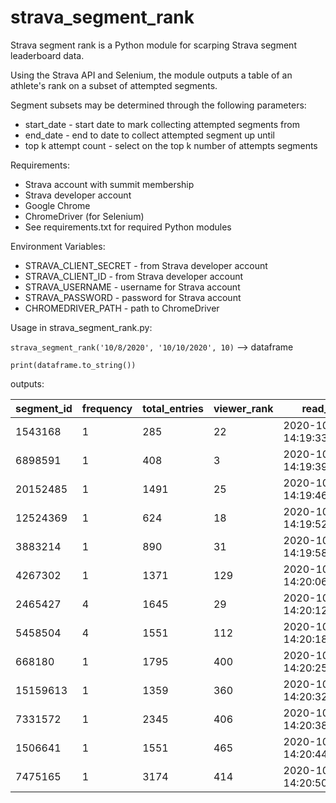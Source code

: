 # strava_segment_rank

Strava segment rank is a Python module for scarping Strava segment leaderboard data. 

Using the Strava API and Selenium, the module outputs a table of an athlete's rank on 
a subset of attempted segments.

Segment subsets may be determined through the following parameters:
- start_date - start date to mark collecting attempted segments from
- end_date - end to date to collect attempted segment up until
- top k attempt count - select on the top k number of attempts segments

Requirements:
- Strava account with summit membership
- Strava developer account
- Google Chrome
- ChromeDriver (for Selenium)
- See requirements.txt for required Python modules

Environment Variables:
- STRAVA_CLIENT_SECRET - from Strava developer account
- STRAVA_CLIENT_ID - from Strava developer account
- STRAVA_USERNAME - username for Strava account
- STRAVA_PASSWORD - password for Strava account 
- CHROMEDRIVER_PATH - path to ChromeDriver

Usage in strava_segment_rank.py:

`strava_segment_rank('10/8/2020', '10/10/2020', 10)` --> dataframe

`print(dataframe.to_string())` 

outputs:

| segment_id | frequency | total_entries | viewer_rank | read_date                  |
|------------|-----------|---------------|-------------|----------------------------|
| 1543168    | 1         | 285           | 22          | 2020-10-11 14:19:33.114967 |
| 6898591    | 1         | 408           | 3           | 2020-10-11 14:19:39.786555 |
| 20152485   | 1         | 1491          | 25          | 2020-10-11 14:19:46.426210 |
| 12524369   | 1         | 624           | 18          | 2020-10-11 14:19:52.618972 |
| 3883214    | 1         | 890           | 31          | 2020-10-11 14:19:58.928299 |
| 4267302    | 1         | 1371          | 129         | 2020-10-11 14:20:06.090870 |
| 2465427    | 4         | 1645          | 29          | 2020-10-11 14:20:12.714838 |
| 5458504    | 4         | 1551          | 112         | 2020-10-11 14:20:18.890575 |
| 668180     | 1         | 1795          | 400         | 2020-10-11 14:20:25.482631 |
| 15159613   | 1         | 1359          | 360         | 2020-10-11 14:20:32.139382 |
| 7331572    | 1         | 2345          | 406         | 2020-10-11 14:20:38.329158 |
| 1506641    | 1         | 1551          | 465         | 2020-10-11 14:20:44.637802 |
| 7475165    | 1         | 3174          | 414         | 2020-10-11 14:20:50.770559 |

